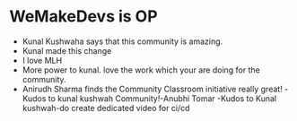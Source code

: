 # WeMakeDevs is OP

- Kunal Kushwaha says that this community is amazing.
- Kunal made this change
- I love MLH
- More power to kunal. love the work which your are doing for the community.
- Anirudh Sharma finds the Community Classroom initiative really great!
-Kudos to kunal kushwah Community!-Anubhi Tomar
-Kudos to Kunal kushwah-do create dedicated video for ci/cd
